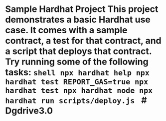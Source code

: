 # Sample Hardhat Project This project demonstrates a basic Hardhat use case. It comes with a sample contract, a test for that contract, and a script that deploys that contract. Try running some of the following tasks: ```shell npx hardhat help npx hardhat test REPORT_GAS=true npx hardhat test npx hardhat node npx hardhat run scripts/deploy.js ``` # Dgdrive3.0